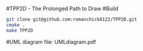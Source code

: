 #TPP2D - The Prolonged Path to Draw
#Build
```bash
git clone git@github.com:romanchick8122/TPP2D.git
cmake .
make TPP2D
```
#UML diagram
file: UMLdiagram.pdf